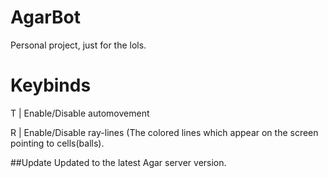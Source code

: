 # AgarBot
Personal project, just for the lols. 

# Keybinds
T | Enable/Disable automovement

R | Enable/Disable ray-lines (The colored lines which appear on the screen pointing to cells(balls).

##Update
Updated to the latest Agar server version. 
